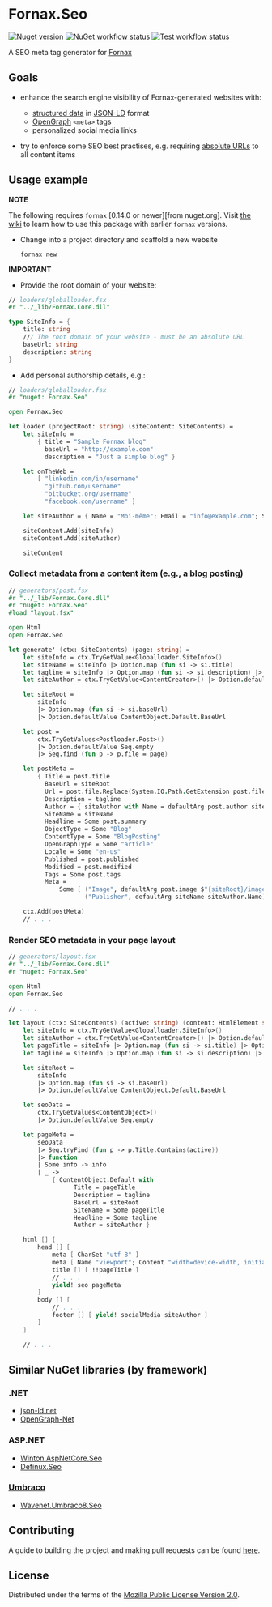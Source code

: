 # Fornax.Seo

[![Nuget version][]][Package host]
[![NuGet workflow status][]][NuGet Workflow]
[![Test workflow status][]][Test Workflow]

A SEO meta tag generator for [Fornax](https://ionide.io/Tools/fornax.html)

## Goals

- enhance the search engine visibility of Fornax-generated websites with:

  + [structured data][] in [JSON-LD](https://json-ld.org) format
  + [OpenGraph](https://ogp.me) `<meta>` tags
  + personalized social media links

- try to enforce some SEO best practises, e.g. requiring [absolute URLs][] to all content items


## Usage example

**NOTE**

The following requires `fornax` [0.14.0 or newer][from nuget.org].
Visit [the wiki] to learn how to use this package with earlier `fornax` versions.

- Change into a project directory and scaffold a new website


      fornax new

**IMPORTANT**

- Provide the root domain of your website:

~~~fsharp
// loaders/globalloader.fsx
#r "../_lib/Fornax.Core.dll"

type SiteInfo = {
    title: string
    /// The root domain of your website - must be an absolute URL
    baseUrl: string
    description: string
}
~~~

- Add personal authorship details, e.g.:

~~~fsharp
// loaders/globalloader.fsx
#r "nuget: Fornax.Seo"

open Fornax.Seo

let loader (projectRoot: string) (siteContent: SiteContents) =
    let siteInfo =
        { title = "Sample Fornax blog"
          baseUrl = "http://example.com"
          description = "Just a simple blog" }

    let onTheWeb =
        [ "linkedin.com/in/username"
          "github.com/username"
          "bitbucket.org/username"
          "facebook.com/username" ]

    let siteAuthor = { Name = "Moi-même"; Email = "info@example.com"; SocialMedia = onTheWeb }

    siteContent.Add(siteInfo)
    siteContent.Add(siteAuthor)

    siteContent
~~~

### Collect metadata from a content item (e.g., a blog posting)

~~~fsharp
// generators/post.fsx
#r "../_lib/Fornax.Core.dll"
#r "nuget: Fornax.Seo"
#load "layout.fsx"

open Html
open Fornax.Seo

let generate' (ctx: SiteContents) (page: string) =
    let siteInfo = ctx.TryGetValue<Globalloader.SiteInfo>()
    let siteName = siteInfo |> Option.map (fun si -> si.title)
    let tagline = siteInfo |> Option.map (fun si -> si.description) |> Option.defaultValue ""
    let siteAuthor = ctx.TryGetValue<ContentCreator>() |> Option.defaultValue ContentCreator.Default

    let siteRoot =
        siteInfo
        |> Option.map (fun si -> si.baseUrl)
        |> Option.defaultValue ContentObject.Default.BaseUrl

    let post =
        ctx.TryGetValues<Postloader.Post>()
        |> Option.defaultValue Seq.empty
        |> Seq.find (fun p -> p.file = page)

    let postMeta =
        { Title = post.title
          BaseUrl = siteRoot
          Url = post.file.Replace(System.IO.Path.GetExtension post.file, ".html")
          Description = tagline
          Author = { siteAuthor with Name = defaultArg post.author siteAuthor.Name }
          SiteName = siteName
          Headline = Some post.summary
          ObjectType = Some "Blog"
          ContentType = Some "BlogPosting"
          OpenGraphType = Some "article"
          Locale = Some "en-us"
          Published = post.published
          Modified = post.modified
          Tags = Some post.tags
          Meta =
              Some [ ("Image", defaultArg post.image $"{siteRoot}/images/avatar.jpg")
                     ("Publisher", defaultArg siteName siteAuthor.Name) ] }

    ctx.Add(postMeta)
    // . . .
~~~

### Render SEO metadata in your page layout

~~~fsharp
// generators/layout.fsx
#r "../_lib/Fornax.Core.dll"
#r "nuget: Fornax.Seo"

open Html
open Fornax.Seo

// . . .

let layout (ctx: SiteContents) (active: string) (content: HtmlElement seq) =
    let siteInfo = ctx.TryGetValue<Globalloader.SiteInfo>()
    let siteAuthor = ctx.TryGetValue<ContentCreator>() |> Option.defaultValue ContentCreator.Default
    let pageTitle = siteInfo |> Option.map (fun si -> si.title) |> Option.defaultValue ""
    let tagline = siteInfo |> Option.map (fun si -> si.description) |> Option.defaultValue ""

    let siteRoot =
        siteInfo
        |> Option.map (fun si -> si.baseUrl)
        |> Option.defaultValue ContentObject.Default.BaseUrl

    let seoData =
        ctx.TryGetValues<ContentObject>()
        |> Option.defaultValue Seq.empty

    let pageMeta =
        seoData
        |> Seq.tryFind (fun p -> p.Title.Contains(active))
        |> function
        | Some info -> info
        | _ ->
            { ContentObject.Default with
                  Title = pageTitle
                  Description = tagline
                  BaseUrl = siteRoot
                  SiteName = Some pageTitle
                  Headline = Some tagline
                  Author = siteAuthor }

    html [] [
        head [] [
            meta [ CharSet "utf-8" ]
            meta [ Name "viewport"; Content "width=device-width, initial-scale=1" ]
            title [] [ !!pageTitle ]
            // . . .
            yield! seo pageMeta
        ]
        body [] [
            // . . .
            footer [] [ yield! socialMedia siteAuthor ]
        ]
    ]

    // . . .
~~~


## Similar NuGet libraries (by framework)

### .NET

- [json-ld.net](https://github.com/linked-data-dotnet/json-ld.net)
- [OpenGraph-Net](https://ghorsey.github.io/OpenGraph-Net)

### ASP.NET

- [Winton.AspNetCore.Seo](https://github.com/wintoncode/Winton.AspNetCore.Seo)
- [Definux.Seo](https://github.com/Definux/Seo)

### [Umbraco](https://umbraco.com)

- [Wavenet.Umbraco8.Seo](https://www.nuget.org/packages/Wavenet.Umbraco8.Seo)


## Contributing

A guide to building the project and making pull requests can be found [here](https://github.com/rdipardo/Fornax.Seo/blob/main/CONTRIBUTING.md).


## License

Distributed under the terms of the [Mozilla Public License Version 2.0][].


[structured data]: https://developers.google.com/search/docs/guides/intro-structured-data
[absolute URLs]: https://stackoverflow.com/a/64830732
[safest minimum version]: https://github.com/NuGet/Announcements/issues/56#issue-847215025
[the documentation]: https://heredocs.io/Fornax.Seo
[from source]: https://github.com/ionide/Fornax#build-process
[the wiki]: https://github.com/rdipardo/Fornax.Seo/wiki/FAQ#faq

[Nuget version]: https://img.shields.io/nuget/vpre/Fornax.Seo?color=blueviolet&logo=nuget
[Package host]: https://www.nuget.org/packages/Fornax.Seo
[NuGet Workflow]: https://github.com/rdipardo/Fornax.Seo/actions/workflows/nuget.yml
[NuGet workflow status]: https://github.com/rdipardo/Fornax.Seo/actions/workflows/nuget.yml/badge.svg
[Test Workflow]: https://github.com/rdipardo/Fornax.Seo/actions/workflows/ci.yml
[Test workflow status]: https://github.com/rdipardo/Fornax.Seo/actions/workflows/ci.yml/badge.svg

[Fornax CLI tool]: https://github.com/ionide/Fornax
[Mozilla Public License Version 2.0]: https://github.com/rdipardo/Fornax.Seo/blob/main/LICENSE
